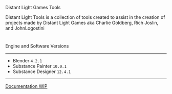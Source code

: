 Distant Light Games Tools

Distant Light Tools is a collection  of tools created to assist in the creation of projects made by Distant Light Games aka Charlie Goldberg, Rich Joslin, and JohnLogostini
#

Engine and Software Versions

--------
- Blender ``4.2.1``
- Substance Painter ``10.0.1``
- Substance Designer ``12.4.1``

--------
[Documentation WIP](https://github.com/distantlightgames/DLG-Tools/blob/main/.docs/en/docs.md)